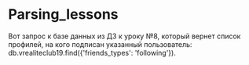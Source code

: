 # Parsing_lessons
Вот запрос к базе данных из ДЗ к уроку №8, который вернет список профилей, на кого подписан указанный пользователь: db.vrealiteclub19.find({'friends_types': 'following'}).